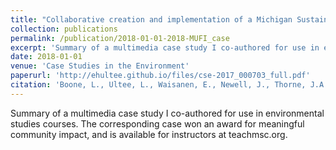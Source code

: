 ```yaml
---
title: "Collaborative creation and implementation of a Michigan Sustainability Case on urban farming in Detroit"
collection: publications
permalink: /publication/2018-01-01-2018-MUFI_case
excerpt: 'Summary of a multimedia case study I co-authored for use in environmental studies courses.  The corresponding case won an award for meaningful community impact, and is available for instructors at teachmsc.org.'
date: 2018-01-01
venue: 'Case Studies in the Environment'
paperurl: 'http://ehultee.github.io/files/cse-2017_000703_full.pdf'
citation: 'Boone, L., Ultee, L., Waisanen, E., Newell, J., Thorne, J.A. and Hardin, R. (2018). &quot;Collaborative creation and implementation of a Michigan Sustainability Case on urban farming in Detroit.&quot; <i>Case Studies in the Environment</i> 2(1): 8-13. doi: 10.1525/cse.2017.000703 '
---
```


<!-- <a href='http://ehultee.github.io/files/cse-2017_000703_full.pdf'>Download paper here</a> -->

Summary of a multimedia case study I co-authored for use in environmental studies courses.  The corresponding case won an award for meaningful community impact, and is available for instructors at teachmsc.org.